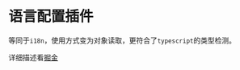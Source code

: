 # 语言配置插件

等同于`i18n`，使用方式变为对象读取，更符合了`typescript`的类型检测。

详细描述看[掘金](https://juejin.cn/post/7101194338113159205)
